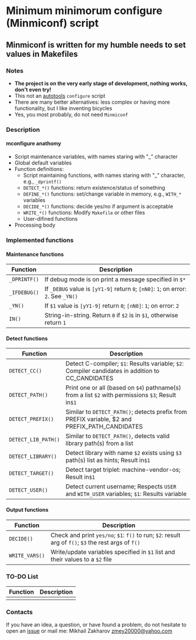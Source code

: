 # Minimum minimorum configure (Minmiconf) script

## Minmiconf is written for my humble needs to set values in Makefiles

### Notes

* **The project is on the very early stage of development, nothing works, don't even try!**
* This not an [autotools](https://www.gnu.org/software/automake/manual/html_node/Autotools-Introduction.html) `configure` script
* There are many better alternatives: less complex or having more functionality, but I like inventing bicycles
* Yes, you most probably, do not need `Minmiconf`

### Description

#### mconfigure anathomy

* Script maintenance variables, with names staring with "_" character
* Global default variables
* Function definitions:
  * Script maintaining functions, with names staring with "_" character, e.g., `_dprintf()`
  * `DETECT_*()` functions: return existence/status of something
  * `DEFINE_*()` functions: set/change variable in memory, e.g., `WITH_*` variables
  * `DECIDE_*()` functions: decide yes/no if argument is acceptable
  * `WRITE_*()` functions: Modify `Makefile` or other files
  * User-difined functions
* Processing body

### Implemented functions

#### Maintenance functions

| Function          | Description                                                                                      |
|-------------------|--------------------------------------------------------------------------------------------------|
|`_DPRINTF()`       |If debug mode is on print a message specified in `$*`                                             |
|`_IFDEBUG()`       |If `_DEBUG` value is `[yY1-9]` return `0`; `[nN0]`: `1`; on error: `2`. See `_YN()`               |
|`_YN()`            |If `$1` value is `[yY1-9]` return `0`; `[nN0]`: `1`; on error: `2`                                |
|`IN()`             |String-in-string. Return `0` if `$2` is in `$1`, otherwise return `1`                             |

#### Detect functions

| Function          | Description                                                                                      |
|-------------------|--------------------------------------------------------------------------------------------------|
|`DETECT_CC()`      |Detect C-compiler; `$1`: Results variable; `$2`: Compiler candidates in addition to CC_CANDIDATES |
|`DETECT_PATH()`    |Print one or all (based on `$4`) pathname(s) from a list `$2` with permissions `$3`; Result in`$1`|
|`DETECT_PREFIX()`  |Similar to `DETECT_PATH()`; detects prefix from PREFIX variable, $2 and PREFIX_PATH_CANDIDATES    |
|`DETECT_LIB_PATH()`|Similar to `DETECT_PATH()`, detects valid library path(s) from a list                             |
|`DETECT_LIBRARY()` |Detect library with name `$2` exists using `$3` path(s) list as hints; Result in`$1`              |
|`DETECT_TARGET()`  |Detect target triplet: machine-vendor-os; Result in`$1`                                           |
|`DETECT_USER()`    |Detect current username; Respects `USER` and `WITH_USER` variables; `$1`: Results variable        |

#### Output functions

| Function     | Description                                                                                           |
|--------------|-------------------------------------------------------------------------------------------------------|
|`DECIDE()`     |Check and print `yes/no`; `$1`: `f()` to run; `$2`: result arg of `f()`; `$3` the rest args of `f()`  |
|`WRITE_VARS()`|Write/update variables specified in `$1` list and their values to a `$2` file                          |

### TO-DO List

| Function          | Description                                                                                      |
|-------------------|--------------------------------------------------------------------------------------------------|
|                   |                                                                 |

### Contacts

If you have an idea, a question, or have found a problem, do not hesitate to open an
[issue](https://github.com/mezantrop/ts-warp/issues/new/choose) or mail me: Mikhail Zakharov <zmey20000@yahoo.com>
